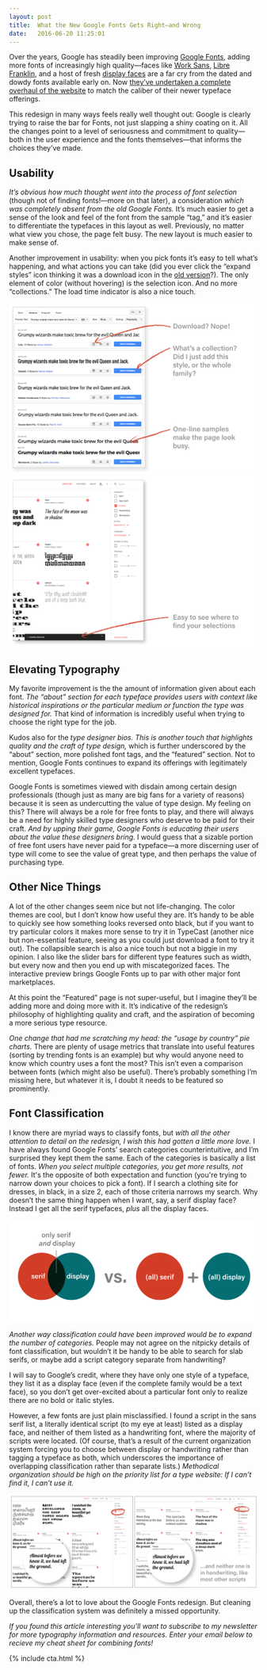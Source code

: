 ```yaml
---
layout: post
title:  What the New Google Fonts Gets Right—and Wrong
date:   2016-06-20 11:25:01
---
```


Over the years, Google has steadily been improving <a href="https://fonts.google.com/">Google Fonts</a>, adding more fonts of increasingly high quality—faces like <a href="https://fonts.google.com/specimen/Work+Sans">Work Sans</a>, <a href="https://fonts.google.com/specimen/Libre+Franklin">Libre Franklin</a>, and a host of fresh <a href="https://fonts.google.com/?category=Display">display faces</a> are a far cry from the dated and dowdy fonts available early on. Now <a href="https://design.google.com/articles/reimagining-google-fonts/">they’ve undertaken a complete overhaul of the website</a> to match the caliber of their newer typeface offerings. 

This redesign in many ways feels really well thought out: Google is clearly trying to raise the bar for Fonts, not just slapping a shiny coating on it. All the changes point to a level of seriousness and commitment to quality—both in the user experience and the fonts themselves—that informs the choices they’ve made. 

<h2>Usability</h2>

<em>It’s obvious how much thought went into the process of font selection</em> (though not of finding fonts!—more on that later), a consideration <em>which was completely absent from the old Google Fonts.</em> It’s much easier to get a sense of the look and feel of the font from the sample “tag,” and it’s easier to differentiate the typefaces in this layout as well. Previously, no matter what view you chose, the page felt busy. The new layout is much easier to make sense of.

Another improvement in usability: when you pick fonts it’s easy to tell what’s happening, and what actions you can take (did you ever click the “expand styles” icon thinking it was a download icon in the <a href="https://www.google.com/fonts">old version</a>?). The only element of color (without hovering) is the selection icon. And no more “collections.” The load time indicator is also a nice touch.

<img src="/images/google_fonts/old_google_fonts_usability.png" alt="Old Google Fonts Usability Diagram">

<img src="/images/google_fonts/new_google_fonts_usability.gif" alt="New Google Fonts Usability Diagram">

<h2>Elevating Typography</h2>

My favorite improvement is the the amount of information given about each font. <em>The “about” section for each typeface provides users with context like historical inspirations or the particular medium or function the type was designed for.</em> That kind of information is incredibly useful when trying to choose the right type for the job.

Kudos also for the <em>type designer bios. This is another touch that highlights quality and the craft of type design,</em> which is further underscored by the “about” section, more polished font tags, and the “featured” section. Not to mention, Google Fonts continues to expand its offerings with legitimately excellent typefaces. 

Google Fonts is sometimes viewed with disdain among certain design professionals (though just as many are big fans for a variety of reasons) because it is seen as undercutting the value of type design. My feeling on this? There will always be a role for free fonts to play, and there will always be a need for highly skilled type designers who deserve to be paid for their craft. <em>And by upping their game, Google Fonts is educating their users about the value these designers bring.</em> I would guess that a sizable portion of free font users have never paid for a  typeface—a more discerning user of type will come to see the value of great type, and then perhaps the value of purchasing type.

<h2>Other Nice Things</h2>

A lot of the other changes seem nice but not life-changing. The color themes are cool, but I don’t know how useful they are. It’s handy to be able to quickly see how something looks reversed onto black, but if you want to try particular colors it makes more sense to try it in TypeCast (another nice but non-essential feature, seeing as you could just download a font to try it out). The collapsible search is also a nice touch but not a biggie in my opinion. I also like the slider bars for different type features such as width, but every now and then you end up with miscategorized faces. The interactive preview brings Google Fonts up to par with other major font marketplaces.

At this point the “Featured” page is not super-useful, but I imagine they’ll be adding more and doing more with it. It’s indicative of the redesign’s philosophy of highlighting quality and craft, and the aspiration of becoming a more serious type resource. 

<em>One change that had me scratching my head: the “usage by country” pie charts.</em> There are plenty of usage metrics that translate into useful features (sorting by trending fonts is an example) but why would anyone need to know which country uses a font the most? This isn’t even a comparison between fonts (which might also be useful). There’s probably something I’m missing here, but whatever it is, I doubt it needs to be featured so prominently.

<h2>Font Classification</h2>

I know there are myriad ways to classify fonts, but <em>with all the other attention to detail on the redesign, I wish this had gotten a little more love.</em> I have always found Google Fonts’ search categories counterintuitive, and I’m surprised they kept them the same. Each of the categories is basically a list of fonts. <em>When you select multiple categories, you get <i>more</i> results, not fewer.</em> It's the opposite of both expectation and function (you're trying to narrow down your choices to pick a font). If I search a clothing site for dresses, in black, in a size 2, each of those criteria narrows my search. Why doesn’t the same thing happen when I want, say, a serif display face? Instead I get all the serif typefaces, <i>plus</i> all the display faces.

<img src="/images/google_fonts/overlapping_classification.png" alt="Overlapping Classification">

<em>Another way classification could have been improved would be to expand the number of categories.</em> People may not agree on the nitpicky details of font classification, but wouldn’t it be handy to be able to search for slab serifs, or maybe add a script category separate from handwriting? 

I will say to Google’s credit, where they have only one style of a typeface, they list it as a display face (even if the complete family would be a text face), so you don’t get over-excited about a particular font only to realize there are no bold or italic styles. 

However, a few fonts are just plain misclassified. I found a script in the sans serif list, a literally identical script (to my eye at least) listed as a display face, and neither of them listed as a handwriting font, where the majority of scripts were located. (Of course, that’s a result of the current organization system forcing you to choose between display or handwriting rather than tagging a typeface as both, which underscores the importance of overlapping classification rather than separate lists.) <em>Methodical organization should be high on the priority list for a type website: If I can’t find it, I can’t use it.</em>

<img src="/images/google_fonts/script_comparison.png" alt="Script Comparison">

Overall, there’s a lot to love about the Google Fonts redesign. But cleaning up the classification system was definitely a missed opportunity. 

<i>If you found this article interesting you'll want to subscribe to my newsletter for more typography information and resources. Enter your email below to recieve my cheat sheet for combining fonts!</i>

{% include cta.html %}